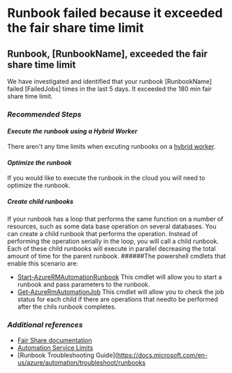 ﻿﻿﻿﻿﻿﻿﻿﻿<properties     pageTitle="Runbook Failed - Fair share time limit exceeded"    description="Runbook failed because it exceeded the fair share time limit"    service="microsoft.insights"    resource="components"    authors="stevechi"    displayOrder="13"    selfHelpType="resource"    cloudEnvironments="public" /><!-- This is the title of my solution - This is not presented in the portal --> # Runbook failed because it exceeded the fair share time limit<!--issueDescription-->## **Runbook, <!--$RunbookName-->[RunbookName]<!--/$RunbookName-->, exceeded the fair share time limit**We have investigated and identified that your runbook <!--$RunbookName-->[RunbookName]<!--/$RunbookName--> failed <!--$FailedJobs-->[FailedJobs]<!--/$FailedJobs--> times in the last 5 days. It exceeded the 180 min fair share time limit.<!--Remediation suggestions-->### ***Recommended Steps***#### ***Execute the runbook using a Hybrid Worker***There aren't any time limits when excuting runbooks on a [hybrid worker](https://docs.microsoft.com/en-us/azure/automation/automation-hybrid-runbook-worker).#### ***Optimize the runbook***If you would like to execute the runbook in the cloud you will need to optimize the runbook.##### *Create child runbooks*If your runbook has a loop that performs the same function on a number of resources, such as some data base operation on several databases. You can create a child runbook that performs the operation. Instead of performing the operation serially in the loop, you will call a child runbook. Each of these child runbooks will execute in parallel decreasing the total amount of time for the parent runbook.######The powershell cmdlets that enable this scenario are:- [Start-AzureRMAutomationRunbook](https://docs.microsoft.com/en-us/powershell/module/azurerm.automation/start-azurermautomationrunbook?view=azurermps-6.4.0) This cmdlet will allow you to start a runbook and pass parameters to the runbook.- [Get-AzureRmAutomationJob](https://docs.microsoft.com/en-us/powershell/module/azurerm.automation/Get-AzureRmAutomationJob?view=azurermps-6.4.0) This cmdlet will allow you to check the job status for each child if there are operations that needto be performed after the chils runbook completes.<!--Links-->### ***Additional references***- [Fair Share documentation](https://docs.microsoft.com/en-us/azure/automation/automation-runbook-execution#fair-share)- [Automation Service Limits](https://docs.microsoft.com/en-us/azure/azure-subscription-service-limits#automation-limits)- [Runbook Troubleshooting Guide](https://docs.microsoft.com/en-us/azure/automation/troubleshoot/runbooks